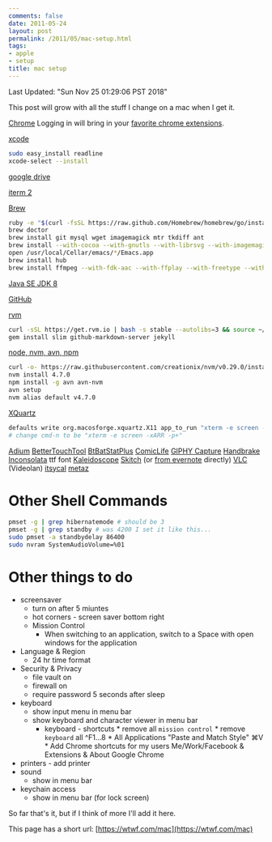 ```yaml
---
comments: false
date: 2011-05-24
layout: post
permalink: /2011/05/mac-setup.html
tags:
- apple
- setup
title: mac setup
---
```


Last Updated: "Sun Nov 25 01:29:06 PST 2018"

This post will grow with all the stuff I change on a mac when I get it.

[Chrome](http://www.google.com/intl/en/chrome/browser/beta.html)
Logging in will bring in your [favorite chrome extensions](/2014/07/favorite-chrome-extensions.html).

[xcode](https://itunes.apple.com/us/app/xcode/id497799835)

```bash
sudo easy_install readline
xcode-select --install
```

[google drive](https://tools.google.com/dlpage/drive/index.html?hl=en#eula)

[iterm 2](http://iterm2.com/)

[Brew](http://brew.sh/)

```bash
ruby -e "$(curl -fsSL https://raw.github.com/Homebrew/homebrew/go/install)"
brew doctor
brew install git mysql wget imagemagick mtr tkdiff ant
brew install --with-cocoa --with-gnutls --with-librsvg --with-imagemagick@6 emacs
open /usr/local/Cellar/emacs/*/Emacs.app
brew install hub
brew install ffmpeg --with-fdk-aac --with-ffplay --with-freetype --with-frei0r --with-libass --with-libvo-aacenc --with-libvorbis --with-libvpx --with-opencore-amr --with-openjpeg --with-opus --with-rtmpdump --with-schroedinger --with-speex --with-theora --with-tools
```

[Java SE JDK 8](http://www.oracle.com/technetwork/java/javase/downloads/jdk8-downloads-2133151.html)

[GitHub](https://mac.github.com/)

[rvm](https://rvm.io/)

```bash
curl -sSL https://get.rvm.io | bash -s stable --autolibs=3 && source ~/.rvm/scripts/rvm
gem install slim github-markdown-server jekyll
```

[node, nvm, avn, npm](https://nodejs.org/)

```bash
curl -o- https://raw.githubusercontent.com/creationix/nvm/v0.29.0/install.sh | bash
nvm install 4.7.0
npm install -g avn avn-nvm
avn setup
nvm alias default v4.7.0
```

[XQuartz](http://xquartz.macosforge.org/)

```bash
defaults write org.macosforge.xquartz.X11 app_to_run "xterm -e screen -xARR -p+"
# change cmd-n to be "xterm -e screen -xARR -p+"
```

[Adium](https://adium.im/)
[BetterTouchTool](http://www.bettertouchtool.net/)
[BtBatStatPlus](https://github.com/sanderv32/BtBatStatPlus)
[ComicLife](http://plasq.com/products/comiclife3/mac)
[GIPHY Capture](https://itunes.apple.com/us/app/giphy-capture.-the-gif-maker/id668208984)
[Handbrake](http://handbrake.fr/)
[Inconsolata](http://www.levien.com/type/myfonts/inconsolata.html) ttf font
[Kaleidoscope](http://www.kaleidoscopeapp.com/)
[Skitch](https://itunes.apple.com/us/app/skitch-snap.-mark-up.-share./id425955336)&nbsp;(or [from evernote](http://evernote.com/skitch/#) directly)
[VLC](http://www.videolan.org/vlc/index.html) (Videolan)
[itsycal](https://www.mowglii.com/itsycal/)
[metaz](https://griff.github.io/metaz/)

# Other Shell Commands

```bash
pmset -g | grep hibernatemode # should be 3
pmset -g | grep standby # was 4200 I set it like this...
sudo pmset -a standbydelay 86400
sudo nvram SystemAudioVolume=%01
```

# Other things to do

   * screensaver
      * turn on after 5 miuntes
      * hot corners - screen saver bottom right
	 * Mission Control
	    * When switching to an application, switch to a Space with open windows for the application
   * Language & Region
      * 24 hr time format
   * Security & Privacy
      * file vault on
      * firewall on
      * require password 5 seconds after sleep
   * keyboard
      * show input menu in menu bar
      * show keyboard and character viewer in menu bar
		 * keyboard - shortcuts
				* remove all `mission control`
				* remove `keyboard` all ^F1...8
				* All Applications "Paste and Match Style" ⌘V
				* Add Chrome shortcuts for my users Me/Work/Facebook & Extensions & About Google Chrome
   * printers - add printer
   * sound
      * show in menu bar
   * keychain access
      * show in menu bar (for lock screen)

So far that's it, but if I think of more I'll add it here.

This page has a short url: [https://wtwf.com/mac](https://wtwf.com/mac)
